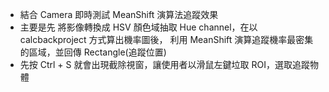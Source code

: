 * 結合 Camera 即時測試 MeanShift 演算法追蹤效果
* 主要是先 將影像轉換成 HSV 顏色域抽取 Hue channel，在以 calcbackproject 方式算出機率圖後，
  利用 MeanShift 演算追蹤機率最密集的區域，並回傳 Rectangle(追蹤位置)
* 先按 Ctrl + S 就會出現截除視窗，讓使用者以滑鼠左鍵垃取 ROI，選取追蹤物體